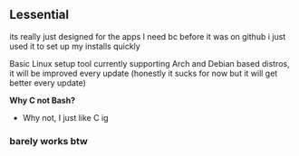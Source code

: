 ## Lessential

its really just designed for the apps I need bc before it was on github i just used it to set up my installs quickly 

Basic Linux setup tool currently supporting Arch and Debian based distros, it will be improved every update (honestly it sucks for now but it will get better every update)


**Why C not Bash?**
- Why not, I just like C ig

### barely works btw
